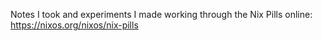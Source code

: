 Notes I took and experiments I made working through the Nix Pills online:
https://nixos.org/nixos/nix-pills
